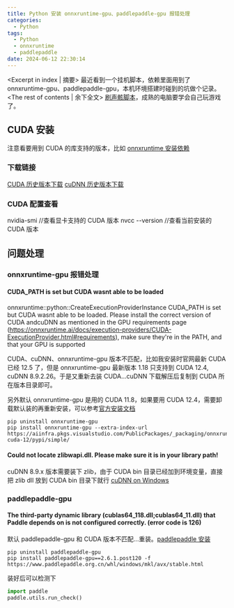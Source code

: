 ```yaml
---
title: Python 安装 onnxruntime-gpu、paddlepaddle-gpu 报错处理
categories:
  - Python
tags:
  - Python
  - onnxruntime
  - paddlepaddle
date: 2024-06-12 22:30:14
---
```


<Excerpt in index | 摘要>
最近看到一个挂机脚本，依赖里面用到了 onnxruntime-gpu、paddlepaddle-gpu，本机环境搭建时碰到的坑做个记录。 <!-- more -->
<The rest of contents | 余下全文>
[刷声骸脚本](https://github.com/lazydog28/mc_auto_boss)，成熟的电脑要学会自己玩游戏了。

## CUDA 安装

注意看要用到 CUDA 的库支持的版本，比如 [onnxruntime 安装依赖](https://onnxruntime.ai/docs/execution-providers/CUDA-ExecutionProvider.html#requirements)

### 下载链接

[CUDA 历史版本下载](https://developer.nvidia.com/cuda-toolkit-archive)
[cuDNN 历史版本下载](https://developer.nvidia.com/rdp/cudnn-archive)

### CUDA 配置查看

nvidia-smi //查看显卡支持的 CUDA 版本
nvcc --version //查看当前安装的 CUDA 版本

## 问题处理

### onnxruntime-gpu 报错处理

#### CUDA_PATH is set but CUDA wasnt able to be loaded

onnxruntime::python::CreateExecutionProviderInstance CUDA_PATH is set but CUDA wasnt able to be loaded. Please install the correct version of CUDA andcuDNN as mentioned in the GPU requirements page (https://onnxruntime.ai/docs/execution-providers/CUDA-ExecutionProvider.html#requirements), make sure they're in the PATH, and that your GPU is supported

CUDA、cuDNN、onnxruntime-gpu 版本不匹配，比如我安装时官网最新 CUDA 已经 12.5 了，但是 onnxruntime-gpu 最新版本 1.18 只支持到 CUDA 12.4, cuDNN 8.9.2.26。于是又重新去装 CUDA...cuDNN 下载解压后复制到 CUDA 所在版本目录即可。

另外默认 onnxruntime-gpu 是用的 CUDA 11.8，如果要用 CUDA 12.4，需要卸载默认装的再重新安装，可以参考[官方安装文档](https://onnxruntime.ai/docs/install/#install-onnx-runtime-gpu-cuda-12x)

```shell
pip uninstall onnxruntime-gpu
pip install onnxruntime-gpu --extra-index-url https://aiinfra.pkgs.visualstudio.com/PublicPackages/_packaging/onnxruntime-cuda-12/pypi/simple/
```

#### Could not locate zlibwapi.dll. Please make sure it is in your library path!

cuDNN 8.9.x 版本需要装下 zlib，由于 CUDA bin 目录已经加到环境变量，直接把 zlib dll 放到 CUDA bin 目录下就行
[cuDNN on Windows](https://docs.nvidia.com/deeplearning/cudnn/archives/cudnn-892/install-guide/index.html#install-zlib-windows)

### paddlepaddle-gpu

#### The third-party dynamic library (cublas64_118.dll;cublas64_11.dll) that Paddle depends on is not configured correctly. (error code is 126)

默认 paddlepaddle-gpu 和 CUDA 版本不匹配...重装。[paddlepaddle 安装](https://www.paddlepaddle.org.cn/install/quick?docurl=/documentation/docs/zh/install/pip/windows-pip.html)

```shell
pip uninstall paddlepaddle-gpu
pip install paddlepaddle-gpu==2.6.1.post120 -f https://www.paddlepaddle.org.cn/whl/windows/mkl/avx/stable.html
```

装好后可以检测下

```python
import paddle
paddle.utils.run_check()
```
